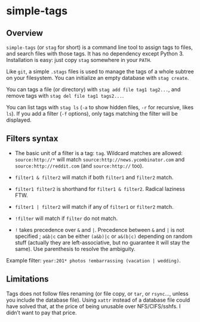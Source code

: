# simple-tags

## Overview

`simple-tags` (or `stag` for short) is a command line tool to assign tags
to files, and search files with those tags. It has no dependency except
Python 3. Installation is easy: just copy `stag` somewhere in your `PATH`.

Like `git`, a simple `.stags` files is used to manage the tags of a whole
subtree on your filesystem. You can initialize an empty database with
`stag create`.

You can tags a file (or directory) with `stag add file tag1
tag2...`, and remove tags with `stag del file tag1 tags2...`.

You can list tags with `stag ls` (`-a` to show hidden files, `-r` for
recursive, likes `ls`). If you add a filter (`-f` options), only tags
matching the filter will be displayed.

## Filters syntax

* The basic unit of a filter is a tag: `tag`. Wildcard matches are
allowed: `source:http://*` will match `source:http://news.ycombinator.com`
and `source:http://reddit.com` (and `source:http://` too).

* `filter1 & filter2` will match if both `filter1` and `filter2` match.

* `filter1 filter2` is shorthand for `filter1 & filter2`. Radical
laziness FTW.

* `filter1 | filter2` will match if any of `filter1` or `filter2` match.

* `!filter` will match if `filter` do not match.

* `!` takes precedence over `&` and `|`. Precedence between `&` and `|`
is not specified ; `a&b|c` can be either `(a&b)|c` or `a&(b|c)` depending
on random stuff (actually they are left-associative, but no guarantee
it will stay the same). Use parenthesis to resolve the ambiguity.

Example filter: `year:201* photos !embarrassing (vacation | wedding)`.

## Limitations

Tags does not follow files renaming (or file copy, or `tar`, or
`rsync`…, unless you include the database file). Using `xattr` instead
of a database file could have solved that, at the price of being unusable
over NFS/CIFS/sshfs. I didn’t want to pay that price.
